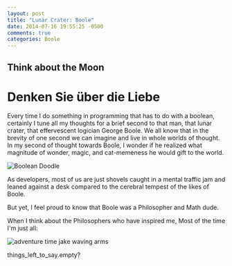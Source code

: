 ```yaml
---
layout: post
title: "Lunar Crater: Boole"
date: 2014-07-16 19:55:25 -0500
comments: true
categories: Boole
---
```


## Think about the Moon
#  Denken Sie über die Liebe

Every time I do something in programming that has to do with a boolean, certainly I tune all my thoughts for a brief second to that man, that lunar crater, that effervescent logician George Boole. We all know that in the brevity of one second we can imagine and live in whole worlds of thought. In my second of thought towards Boole, I wonder if he realized what magnitude of wonder, magic, and cat-memeness he would gift to the world.

![Boolean Doodle](https://pbs.twimg.com/media/BstWu6QCQAAb66k.jpg:large)


As developers, most of us are just shovels caught in a mental traffic jam and leaned against a desk compared to the cerebral tempest of the likes of Boole.

But yet, I feel proud to know that Boole was a Philosopher and Math dude.

When I think about the Philosophers who have inspired me, Most of the time I'm just all:

![adventure time jake waving arms](http://media.tumblr.com/tumblr_m8g2eeBxw81rsmvlw.gif)


things_left_to_say.empty?
